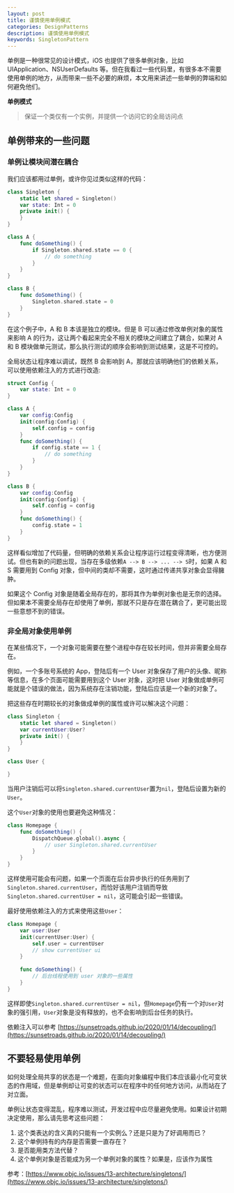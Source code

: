 ```yaml
---
layout: post
title: 谨慎使用单例模式
categories: DesignPatterns
description: 谨慎使用单例模式
keywords: SingletonPattern
---
```


单例是一种很常见的设计模式，iOS 也提供了很多单例对象，比如 UIApplication、NSUserDefaults 等。但在我看过一些代码里，有很多本不需要使用单例的地方，从而带来一些不必要的麻烦，本文用来讲述一些单例的弊端和如何避免他们。

**单例模式**

> 保证一个类仅有一个实例，并提供一个访问它的全局访问点

## 单例带来的一些问题

### 单例让模块间潜在耦合

我们应该都用过单例，或许你见过类似这样的代码：

```swift
class Singleton {
    static let shared = Singleton()
    var state: Int = 0
    private init() {
    }
}

class A {
    func doSomething() {
        if Singleton.shared.state == 0 {
            // do something
        }
    }
}

class B {
    func doSomething() {
        Singleton.shared.state = 0
    }
}
```

在这个例子中，A 和 B 本该是独立的模块。但是 B 可以通过修改单例对象的属性来影响 A 的行为，这让两个看起来完全不相关的模块之间建立了耦合，如果对 A 和 B 模块做单元测试，那么执行测试的顺序会影响到测试结果，这是不可控的。

全局状态让程序难以调试，既然 B 会影响到 A，那就应该明确他们的依赖关系，可以使用依赖注入的方式进行改造:

```swift
struct Config {
    var state: Int = 0
}

class A {
    var config:Config
    init(config:Config) {
        self.config = config
    }
    func doSomething() {
        if config.state == 1 {
            // do something
        }
    }
}

class B {
    var config:Config
    init(config:Config) {
        self.config = config
    }
    func doSomething() {
        config.state = 1
    }
}
```

这样看似增加了代码量，但明确的依赖关系会让程序运行过程变得清晰，也方便测试。但也有新的问题出现，当存在多级依赖`A --> B --> ... --> S`时，如果 A 和 S 需要用到 Config 对象，但中间的类却不需要，这时通过传递共享对象会显得臃肿。

如果这个 Config 对象是随着全局存在的，那将其作为单例对象也是无奈的选择。但如果本不需要全局存在却使用了单例，那就不只是存在潜在耦合了，更可能出现一些意想不到的错误。

### 非全局对象使用单例

在某些情况下，一个对象可能需要在整个进程中存在较长时间，但并非需要全局存在。

例如，一个多账号系统的 App，登陆后有一个 User 对象保存了用户的头像、昵称等信息，在多个页面可能需要用到这个 User 对象，这时把 User 对象做成单例可能就是个错误的做法，因为系统存在注销功能，登陆后应该是一个新的对象了。

把这些存在时期较长的对象做成单例的属性或许可以解决这个问题：

```swift
class Singleton {
    static let shared = Singleton()
    var currentUser:User?
    private init() {
    }
}

class User {

}
```
当用户注销后可以将`Singleton.shared.currentUser`置为`nil`，登陆后设置为新的`User`。

这个`User`对象的使用也要避免这种情况：
```swift
class Homepage {
    func doSomething() {
        DispatchQueue.global().async {
            // user Singleton.shared.currentUser
        }
    }
}
```
这样使用可能会有问题，如果一个页面在后台异步执行的任务用到了`Singleton.shared.currentUser`，而恰好该用户注销而导致`Singleton.shared.currentUser = nil`，这可能会引起一些错误。

最好使用依赖注入的方式来使用这些`User`：
```swift
class Homepage {
    var user:User
    init(currentUser:User) {
        self.user = currentUser
        // show currentUser ui
    }
    
    func doSomething() {
        // 后台线程使用到 user 对象的一些属性
    }
}
```
这样即使`Singleton.shared.currentUser = nil`，但`Homepage`仍有一个对`User`对象的强引用，`User`对象是没有释放的，也不会影响到后台任务的执行。

依赖注入可以参考 [https://sunsetroads.github.io/2020/01/14/decoupling/](https://sunsetroads.github.io/2020/01/14/decoupling/)

## 不要轻易使用单例

如何处理全局共享的状态是一个难题，在面向对象编程中我们本应该最小化可变状态的作用域，但是单例却让可变的状态可以在程序中的任何地方访问，从而站在了对立面。

单例让状态变得混乱，程序难以测试，开发过程中应尽量避免使用。如果设计初期决定使用，那么请先思考这些问题：

1. 这个类表达的含义真的只能有一个实例么？还是只是为了好调用而已？
2. 这个单例持有的内存是否需要一直存在？
3. 是否能用类方法代替？
4. 这个单例对象是否能成为另一个单例对象的属性？如果是，应该作为属性

参考：[https://www.objc.io/issues/13-architecture/singletons/](https://www.objc.io/issues/13-architecture/singletons/)
